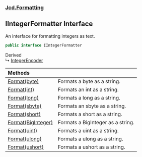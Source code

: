 ### [Jcd.Formatting](Jcd_Formatting.md 'Jcd.Formatting')
## IIntegerFormatter Interface
An interface for formatting integers as text.  
```csharp
public interface IIntegerFormatter
```

Derived  
&#8627; [IntegerEncoder](Jcd_Formatting_IntegerEncoder.md 'Jcd.Formatting.IntegerEncoder')  

| Methods | |
| :--- | :--- |
| [Format(byte)](Jcd_Formatting_IIntegerFormatter_Format(byte).md 'Jcd.Formatting.IIntegerFormatter.Format(byte)') | Formats a byte as a string.<br/> |
| [Format(int)](Jcd_Formatting_IIntegerFormatter_Format(int).md 'Jcd.Formatting.IIntegerFormatter.Format(int)') | Formats an int as a string.<br/> |
| [Format(long)](Jcd_Formatting_IIntegerFormatter_Format(long).md 'Jcd.Formatting.IIntegerFormatter.Format(long)') | Formats a long as a string.<br/> |
| [Format(sbyte)](Jcd_Formatting_IIntegerFormatter_Format(sbyte).md 'Jcd.Formatting.IIntegerFormatter.Format(sbyte)') | Formats an sbyte as a string.<br/> |
| [Format(short)](Jcd_Formatting_IIntegerFormatter_Format(short).md 'Jcd.Formatting.IIntegerFormatter.Format(short)') | Formats a short as a string.<br/> |
| [Format(BigInteger)](Jcd_Formatting_IIntegerFormatter_Format(System_Numerics_BigInteger).md 'Jcd.Formatting.IIntegerFormatter.Format(System.Numerics.BigInteger)') | Formats a BigInteger as a string.<br/> |
| [Format(uint)](Jcd_Formatting_IIntegerFormatter_Format(uint).md 'Jcd.Formatting.IIntegerFormatter.Format(uint)') | Formats a uint as a string.<br/> |
| [Format(ulong)](Jcd_Formatting_IIntegerFormatter_Format(ulong).md 'Jcd.Formatting.IIntegerFormatter.Format(ulong)') | Formats a ulong as a string.<br/> |
| [Format(ushort)](Jcd_Formatting_IIntegerFormatter_Format(ushort).md 'Jcd.Formatting.IIntegerFormatter.Format(ushort)') | Formats a ushort as a string.<br/> |
